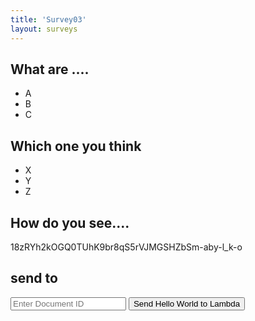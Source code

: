```yaml
---
title: 'Survey03'
layout: surveys
---
```


<div class="checkbox">
  <h2>What are ....</h2>
  <ul>
    <li>A</li>
    <li>B</li>
    <li>C</li>
  </ul>
</div>

<div class="choice">
  <h2>Which one you think</h2>
  <ul>
    <li>X</li>
    <li>Y</li>
    <li>Z</li>
  </ul>
</div>

<div class="text">
  <h2>How do you see....</h2>
</div>

<div id="sendJsonTo">18zRYh2kOGQ0TUhK9br8qS5rVJMGSHZbSm-aby-l_k-o</div>

## send to 

<body>
  <input type="text" id="documentId" placeholder="Enter Document ID">
  <button onclick="triggerLambda()">Send Hello World to Lambda</button>
</body>

<script>
    function triggerLambda() {
        const url = 'https://v2uh2lpxh3.execute-api.ap-southeast-2.amazonaws.com/default/SendSurvey';
        const documentIdInput = document.getElementById("documentId");
        const data = { 
            text: 'Hello World from html',
            document_id: documentIdInput.value,
        };

        fetch(url, {
            method: 'POST', 
            body: JSON.stringify(data), 
            headers: {
                'Content-Type': 'application/json'
            }
        }).then(response => response.json())
          .then(data => console.log(data))
          .catch((error) => {
            console.error('Error:', error);
        });
    }
    </script>